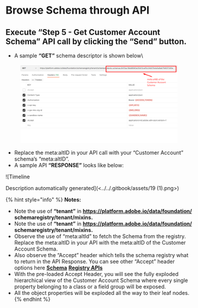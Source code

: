 # Browse Schema through API

## Execute **“Step 5 - Get Customer Account Schema”** API call by clicking the “Send” button.

* A sample **“GET”** schema descriptor is shown below\


<figure><img src="../../.gitbook/assets/Get CA Schema using meta altID.png" alt=""><figcaption></figcaption></figure>

* Replace the meta:altID in your API call with your “Customer Account” schema’s “meta:altID”.
* A sample API **“RESPONSE”** looks like below:

![Timeline

Description automatically generated](<../../.gitbook/assets/19 (1).png>)

{% hint style="info" %}
**Notes:**

* Note the use of **“tenant”** in **https://platform.adobe.io/data/foundation/ schemaregistry/tenant/mixins.**
* Note the use of **“tenant”** in **https://platform.adobe.io/data/foundation/ schemaregistry/tenant/mixins.**
* Observe the use of “meta:altId” to fetch the Schema from the registry. Replace the meta:altID in your API with the meta:altID of the Customer Account Schema.
* Also observe the “Accept” header which tells the schema registry what to return in the API Response. You can see other “Accept” header options here [**Schema**](https://experienceleague.adobe.com/docs/experience-platform/xdm/api/overview.html?lang=en) [**Registry APIs**](https://experienceleague.adobe.com/docs/experience-platform/xdm/api/overview.html?lang=en)
* With the pre-loaded Accept Header, you will see the fully exploded hierarchical view of the Customer Account Schema where every single property belonging to a class or a field group will be exposed.
* All the object properties will be exploded all the way to their leaf nodes.
{% endhint %}
